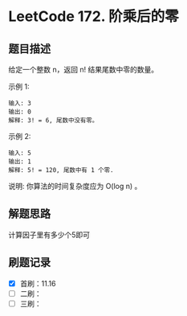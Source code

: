 # LeetCode 172. 阶乘后的零

## 题目描述

给定一个整数 n，返回 n! 结果尾数中零的数量。

示例 1:

```
输入: 3
输出: 0
解释: 3! = 6, 尾数中没有零。
```

示例 2:

```
输入: 5
输出: 1
解释: 5! = 120, 尾数中有 1 个零.
```

说明: 你算法的时间复杂度应为 O(log n) 。

## 解题思路

计算因子里有多少个5即可

## 刷题记录

- [x] 首刷：11.16
- [ ] 二刷：
- [ ] 三刷：
